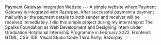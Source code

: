 Payment Gateway Integration Website --- 
A simple website where Payment Gateway is integrated with Razorpay. After successful payment a payment mail with all the payment details to both sender and receiver will be received immediately.
I did this simple project during my internship at The Sparks Foundation as Web Development and Designing Intern under Graduation Rotational Internship Programme in February 2022.
Frontend: HTML, CSS.
IDE: Visual Studio Code
Third Party: Razorpay
